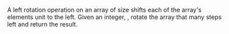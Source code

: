 A left rotation operation on an array of size shifts each of the array's elements unit to the left. Given an integer, , rotate the array that many steps left and return the result.
